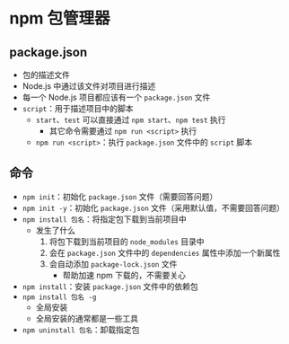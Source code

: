 # npm 包管理器

## package.json

- 包的描述文件
- Node.js 中通过该文件对项目进行描述
- 每一个 Node.js 项目都应该有一个 `package.json` 文件
- `script`：用于描述项目中的脚本
  - `start`、`test` 可以直接通过 `npm start`、`npm test` 执行
    - 其它命令需要通过 `npm run <script>` 执行
  - `npm run <script>`：执行 `package.json` 文件中的 `script` 脚本

## 命令

- `npm init`：初始化 `package.json` 文件（需要回答问题）
- `npm init -y`：初始化 `package.json` 文件（采用默认值，不需要回答问题）
- `npm install 包名`：将指定包下载到当前项目中
  - 发生了什么
    1. 将包下载到当前项目的 `node_modules` 目录中
    2. 会在 `package.json` 文件中的 `dependencies` 属性中添加一个新属性
    3. 会自动添加 `package-lock.json` 文件
       - 帮助加速 npm 下载的，不需要关心
- `npm install`：安装 `package.json` 文件中的依赖包
- `npm install 包名 -g`
  - 全局安装
  - 全局安装的通常都是一些工具
- `npm uninstall 包名`：卸载指定包
